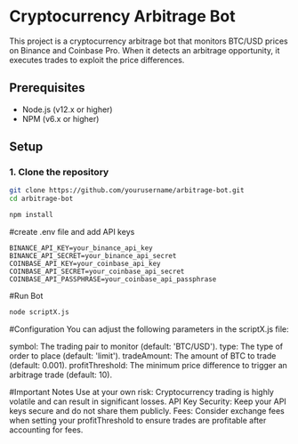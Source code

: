 # Cryptocurrency Arbitrage Bot

This project is a cryptocurrency arbitrage bot that monitors BTC/USD prices on Binance and Coinbase Pro. When it detects an arbitrage opportunity, it executes trades to exploit the price differences.

## Prerequisites

- Node.js (v12.x or higher)
- NPM (v6.x or higher)

## Setup

### 1. Clone the repository

```bash
git clone https://github.com/yourusername/arbitrage-bot.git
cd arbitrage-bot
```

```bash
npm install
```
#create .env file and add API keys

```plaintext
BINANCE_API_KEY=your_binance_api_key
BINANCE_API_SECRET=your_binance_api_secret
COINBASE_API_KEY=your_coinbase_api_key
COINBASE_API_SECRET=your_coinbase_api_secret
COINBASE_API_PASSPHRASE=your_coinbase_api_passphrase
```

#Run Bot

```bash
node scriptX.js
```
#Configuration
You can adjust the following parameters in the scriptX.js file:

symbol: The trading pair to monitor (default: 'BTC/USD').
type: The type of order to place (default: 'limit').
tradeAmount: The amount of BTC to trade (default: 0.001).
profitThreshold: The minimum price difference to trigger an arbitrage trade (default: 10).

#Important Notes
Use at your own risk: Cryptocurrency trading is highly volatile and can result in significant losses.
API Key Security: Keep your API keys secure and do not share them publicly.
Fees: Consider exchange fees when setting your profitThreshold to ensure trades are profitable after accounting for fees.


